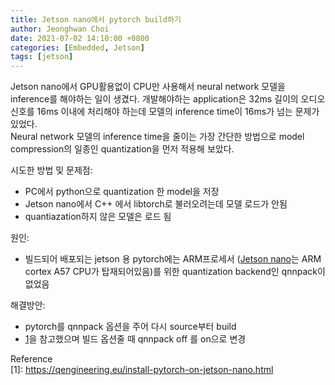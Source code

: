 ```yaml
---
title: Jetson nano에서 pytorch build하기
author: Jeonghwan Choi
date: 2021-07-02 14:10:00 +0800
categories: [Embedded, Jetson]
tags: [jetson]
---
```


Jetson nano에서 GPU활용없이 CPU만 사용해서 neural network 모델을 inference를 해야하는 일이 생겼다. 
개발해야하는 application은 32ms 길이의 오디오 신호를 16ms 이내에 처리해야 하는데 모델의 inference time이 16ms가 넘는 문제가 있었다.   
Neural network 모델의 inference time을 줄이는 가장 간단한 방법으로 model compression의 일종인 quantization을 먼저 적용해 보았다.  

시도한 방법 및 문제점:
- PC에서 python으로 quantization 한 model을 저장
- Jetson nano에서 C++ 에서 libtorch로 불러오려는데 모델 로드가 안됨
- quantiazation하지 않은 모델은 로드 됨  

원인: 
- 빌드되어 배포되는 jetson 용 pytorch에는 ARM프로세서 ([Jetson nano](https://developer.nvidia.com/embedded/jetson-nano)는 ARM cortex A57 CPU가 탑재되어있음)를 위한 quantization backend인 qnnpack이 없었음  

해결방안:
- pytorch를 qnnpack 옵션을 주어 다시 source부터 build  
- [1]([1])을 참고했으며 빌드 옵션줄 때 qnnpack off 를 on으로 변경  

Reference  
[1]: https://qengineering.eu/install-pytorch-on-jetson-nano.html
